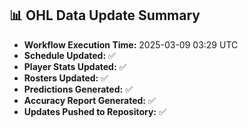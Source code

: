## 📊 OHL Data Update Summary
- **Workflow Execution Time:** 2025-03-09 03:29 UTC
- **Schedule Updated:** ✅
- **Player Stats Updated:** ✅
- **Rosters Updated:** ✅
- **Predictions Generated:** ✅
- **Accuracy Report Generated:** ✅
- **Updates Pushed to Repository:** ✅
